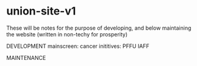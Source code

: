# union-site-v1

These will be notes for the purpose of developing, and below maintaining the website (written in non-techy for prosperity)

DEVELOPMENT
mainscreen: cancer inititives: PFFU IAFF




MAINTENANCE
